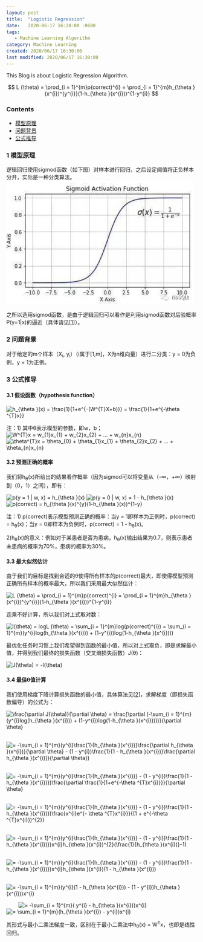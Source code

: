```yaml
---
layout: post
title:  "Logistic Regression"
date:   2020-06-17 16:28:00 -0600
tags:
   - Machine Learning Algorithm
category: Machine Learning
created: 2020/06/17 16:30:00
last modified: 2020/06/17 16:30:00
---
```


This Blog is about Logistic Regression Algorithm.

$$
L (\theta) = \prod_{i = 1}^{m}p(correct)^{i} = \prod_{i = 1}^{m}h_{\theta }(x^{i})^{y^{i}}(1-h_{\theta }(x^{i}))^{1-y^{i}}
$$

### Contents

- [模型原理](#a)
- [问题背景](#b)
- [公式推导](#c)

<a name='a'></a>

### 1 模型原理

逻辑回归使用sigmod函数（如下图）对样本进行回归，之后设定阈值将正负样本分开，实际是一种分类算法。
![sigmod function](/images/sigmod_function.png)

之所以选用sigmod函数，是由于逻辑回归可以看作是利用sigmod函数对后验概率P(y=1\|x)的逼近（具体请见\[[1](https://blog.csdn.net/qq_19645269/article/details/79551576)\]）。

<a name='b'></a>

### 2 问题背景

对于给定的m个样本（X<sub>i</sub>, y<sub>i</sub>）（i属于[1,m]，X为n维向量）进行二分类：y = 0为负例，y = 1为正例。

<a name='c'></a>

### 3 公式推导

#### 3.1 假设函数（hypothesis function）
<img src="https://latex.codecogs.com/gif.latex?h_{\theta&space;}(x)&space;=&space;\frac{1}{1&plus;e^{-(W^{T}X&plus;b)}}&space;=&space;\frac{1}{1&plus;e^{-\theta&space;^{T}x}}" title="h_{\theta }(x) = \frac{1}{1+e^{-(W^{T}X+b)}} = \frac{1}{1+e^{-\theta ^{T}x}}" />


注：1) 其中&theta;表示模型的参数，即w，b；
<img src="https://latex.codecogs.com/gif.latex?W^{T}x&space;=&space;w_{1}x_{1}&space;&plus;&space;w_{2}x_{2}&space;&plus;&space;...&space;&plus;&space;w_{n}x_{n}" title="W^{T}x = w_{1}x_{1} + w_{2}x_{2} + ... + w_{n}x_{n}" />
<img src="https://latex.codecogs.com/gif.latex?\theta^{T}x&space;=&space;\theta_{0}&space;&plus;&space;\theta_{1}x_{1}&space;&plus;&space;\theta_{2}x_{2}&space;&plus;&space;...&space;&plus;&space;\theta_{n}x_{n}" title="\theta^{T}x = \theta_{0} + \theta_{1}x_{1} + \theta_{2}x_{2} + ... + \theta_{n}x_{n}" />

#### 3.2 预测正确的概率

我们将h<sub>&theta;</sub>(x)所给出的结果看作概率（因为sigmod可以将变量从（-&infin;，+&infin;）映射到（0，1）之间），即有：

<img src="https://latex.codecogs.com/gif.latex?p(y&space;=&space;1&space;|&space;w,&space;x)&space;=&space;h_{\theta&space;}(x)" title="p(y = 1 | w, x) = h_{\theta }(x)" />

<img src="https://latex.codecogs.com/gif.latex?p(y&space;=&space;0&space;|&space;w,&space;x)&space;=&space;1&space;-&space;h_{\theta&space;}(x)" title="p(y = 0 | w, x) = 1 - h_{\theta }(x)" />

<img src="https://latex.codecogs.com/gif.latex?p(correct)&space;=&space;h_{\theta&space;}(x)^{y}(1-h_{\theta&space;}(x))^{1-y}" title="p(correct) = h_{\theta }(x)^{y}(1-h_{\theta }(x))^{1-y}" />

注：1) p(correct)表示模型预测正确的概率：当y = 1即样本为正例时，p(correct) = h<sub>&theta;</sub>(x)；当y = 0即样本为负例时，p(correct) = 1 - h<sub>&theta;</sub>(x)。

2)h<sub>&theta;</sub>(x)的意义：例如对于某患者是否为患病，h<sub>&theta;</sub>(x)输出结果为0.7，则表示患者未患病的概率为70%，患病的概率为30%。

#### 3.3 最大似然估计

由于我们的目标是找到合适的&theta;使得所有样本的p(correct)最大，即使得模型预测正确所有样本的概率最大，所以我们采用最大似然估计：

<img src="https://latex.codecogs.com/png.latex?L&space;(\theta)&space;=&space;\prod_{i&space;=&space;1}^{m}p(correct)^{i}&space;=&space;\prod_{i&space;=&space;1}^{m}h_{\theta&space;}(x^{i})^{y^{i}}(1-h_{\theta&space;}(x^{i}))^{1-y^{i}}" title="L (\theta) = \prod_{i = 1}^{m}p(correct)^{i} = \prod_{i = 1}^{m}h_{\theta }(x^{i})^{y^{i}}(1-h_{\theta }(x^{i}))^{1-y^{i}}" />

连乘不好计算，所以我们对上式取对数：

<img src="https://latex.codecogs.com/png.latex?l(\theta)&space;=&space;logL&space;(\theta)&space;=&space;\sum_{i&space;=&space;1}^{m}log(p(correct)^{i})&space;=&space;\sum_{i&space;=&space;1}^{m}(y^{i}log(h_{\theta&space;}(x^{i}))&space;&plus;&space;(1-y^{i})log(1-h_{\theta&space;}(x^{i})))" title="l(\theta) = logL (\theta) = \sum_{i = 1}^{m}log(p(correct)^{i}) = \sum_{i = 1}^{m}(y^{i}log(h_{\theta }(x^{i})) + (1-y^{i})log(1-h_{\theta }(x^{i})))" />

最优化任务时习惯上我们希望得到函数的最小值，所以对上式取负，即是求解最小值，并得到我们最终的损失函数（交叉熵损失函数）J(&theta;)：

<img src="https://latex.codecogs.com/png.latex?J(\theta)&space;=&space;-l(\theta)" title="J(\theta) = -l(\theta)" />

#### 3.4 最佳&theta;值计算

我们使用梯度下降计算损失函数的最小值，具体算法见\[[2](https://en.wikipedia.org/wiki/Gradient_descent)\]，求解梯度（即损失函数偏导）的公式为：

<img src="https://latex.codecogs.com/png.latex?\frac{\partial&space;J(\theta)}{\partial&space;\theta}&space;=&space;\frac{\partial&space;(-\sum_{i&space;=&space;1}^{m}(y^{i}log(h_{\theta&space;}(x^{i}))&space;&plus;&space;(1-y^{i})log(1-h_{\theta&space;}(x^{i}))))}{\partial&space;\theta}" title="\frac{\partial J(\theta)}{\partial \theta} = \frac{\partial (-\sum_{i = 1}^{m}(y^{i}log(h_{\theta }(x^{i})) + (1-y^{i})log(1-h_{\theta }(x^{i}))))}{\partial \theta}" />

&emsp;&emsp;&nbsp;<img src="https://latex.codecogs.com/png.latex?=&space;-\sum_{i&space;=&space;1}^{m}(y^{i}\frac{1}{h_{\theta&space;}(x^{i})}\frac{\partial&space;h_{\theta&space;}(x^{i})}{\partial&space;\theta}&space;-&space;(1&space;-&space;y^{i})\frac{1}{1&space;-&space;h_{\theta&space;}(x^{i})}\frac{\partial&space;h_{\theta&space;}(x^{i})}{\partial&space;\theta})" title="= -\sum_{i = 1}^{m}(y^{i}\frac{1}{h_{\theta }(x^{i})}\frac{\partial h_{\theta }(x^{i})}{\partial \theta} - (1 - y^{i})\frac{1}{1 - h_{\theta }(x^{i})}\frac{\partial h_{\theta }(x^{i})}{\partial \theta})" />

&emsp;&emsp;&nbsp;<img src="https://latex.codecogs.com/png.latex?=&space;-\sum_{i&space;=&space;1}^{m}(y^{i}\frac{1}{h_{\theta&space;}(x^{i})}&space;-&space;(1&space;-&space;y^{i})\frac{1}{1&space;-&space;h_{\theta&space;}(x^{i})})\frac{\partial&space;\frac{1}{1&plus;e^{-\theta&space;^{T}x^{i}}}}{\partial&space;\theta}" title="= -\sum_{i = 1}^{m}(y^{i}\frac{1}{h_{\theta }(x^{i})} - (1 - y^{i})\frac{1}{1 - h_{\theta }(x^{i})})\frac{\partial \frac{1}{1+e^{-\theta ^{T}x^{i}}}}{\partial \theta}" />

&emsp;&emsp;&nbsp;<img src="https://latex.codecogs.com/png.latex?=&space;-\sum_{i&space;=&space;1}^{m}(y^{i}\frac{1}{h_{\theta&space;}(x^{i})}&space;-&space;(1&space;-&space;y^{i})\frac{1}{1&space;-&space;h_{\theta&space;}(x^{i})})\frac{x^{i}e^{-&space;\theta&space;^{T}x^{i}}}{(1&space;&plus;&space;e^{-\theta&space;^{T}x^{i}})^{2}}" title="= -\sum_{i = 1}^{m}(y^{i}\frac{1}{h_{\theta }(x^{i})} - (1 - y^{i})\frac{1}{1 - h_{\theta }(x^{i})})\frac{x^{i}e^{- \theta ^{T}x^{i}}}{(1 + e^{-\theta ^{T}x^{i}})^{2}}" />

&emsp;&emsp;&nbsp;<img src="https://latex.codecogs.com/png.latex?=&space;-\sum_{i&space;=&space;1}^{m}(y^{i}\frac{1}{h_{\theta&space;}(x^{i})}&space;-&space;(1&space;-&space;y^{i})\frac{1}{1&space;-&space;h_{\theta&space;}(x^{i})})x^{i}h_{\theta&space;}(x^{i})^{2}(\frac{1}{h_{\theta&space;}(x^{i})}-1)" title="= -\sum_{i = 1}^{m}(y^{i}\frac{1}{h_{\theta }(x^{i})} - (1 - y^{i})\frac{1}{1 - h_{\theta }(x^{i})})x^{i}h_{\theta }(x^{i})^{2}(\frac{1}{h_{\theta }(x^{i})}-1)" />

&emsp;&emsp;&nbsp;<img src="https://latex.codecogs.com/png.latex?=&space;-\sum_{i&space;=&space;1}^{m}(y^{i}\frac{1}{h_{\theta&space;}(x^{i})}&space;-&space;(1&space;-&space;y^{i})\frac{1}{1&space;-&space;h_{\theta&space;}(x^{i})})x^{i}h_{\theta&space;}(x^{i})(1&space;-&space;h_{\theta&space;}(x^{i}))" title="= -\sum_{i = 1}^{m}(y^{i}\frac{1}{h_{\theta }(x^{i})} - (1 - y^{i})\frac{1}{1 - h_{\theta }(x^{i})})x^{i}h_{\theta }(x^{i})(1 - h_{\theta }(x^{i}))" />

&emsp;&emsp;&nbsp;<img src="https://latex.codecogs.com/png.latex?=&space;-\sum_{i&space;=&space;1}^{m}(y^{i}(1&space;-&space;h_{\theta&space;}(x^{i}))&space;-&space;(1&space;-&space;y^{i})h_{\theta&space;}(x^{i}))x^{i}" title="= -\sum_{i = 1}^{m}(y^{i}(1 - h_{\theta }(x^{i})) - (1 - y^{i})h_{\theta }(x^{i}))x^{i}" />

&emsp;&emsp;&nbsp;<img src="https://latex.codecogs.com/png.latex?=&space;-\sum_{i&space;=&space;1}^{m}(&space;y^{i}&space;-&space;h_{\theta&space;}(x^{i}))x^{i}" title="= -\sum_{i = 1}^{m}( y^{i} - h_{\theta }(x^{i}))x^{i}" />
<img src="https://latex.codecogs.com/png.latex?=&space;\sum_{i&space;=&space;1}^{m}(h_{\theta&space;}(x^{i})&space;-&space;y^{i})x^{i}" title="= \sum_{i = 1}^{m}(h_{\theta }(x^{i}) - y^{i})x^{i}" />

其形式与最小二乘法梯度一致，区别在于最小二乘法中h<sub>&theta;</sub>(x) = W<sup>T</sup>x，也即是线性回归。
